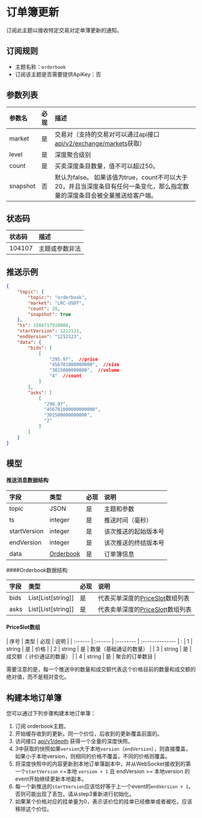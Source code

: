 # 订单簿更新


订阅此主题以接收特定交易对定单薄更新的通知。


## 订阅规则

- 主题名称：`orderbook`
- 订阅该主题是否需要提供ApiKey：否


## 参数列表

| 参数名|  必现 |             描述                 |
| :---- | :------ |:--------------------------------- |
| market | 是 | 交易对（支持的交易对可以通过api接口[api/v2/exchange/markets](../dex_apis/getMarkets.md)获取）|
| level | 是 | 深度聚合级别 |
| count | 是 | 买卖深度条目数量，值不可以超过50。 |
| snapshot |否 | 默认为false。 如果该值为true，count不可以大于20，并且当深度条目有任何一条变化，那么指定数量的深度条目会被全量推送给客户端。 |

## 状态码

| 状态码 |                描述                 |
| :---- | :--------------------------------- |
| 104107 | 主题或参数非法|

## 推送示例

```json
{
    "topic": {
        "topic:": "orderbook",
        "market": "LRC-USDT",
        "count": 20,
        "snapshot": true
    },
    "ts": 1584717910000,
    "startVersion": 1212121,
    "endVersion": "1212123",
    "data": {
        "bids": [
            [
                "295.97",  //price
                "456781000000000",  //size
                "3015000000000",  //volume
                "4"  //count
            ]
        ],
        "asks": [
            [
              "298.97",
              "456781000000000000",
              "301500000000000",
              "2"
            ]
        ]
    }
}
```

## 模型

#### 推送消息数据结构

|     字段     |      类型       | 必现 |         说明         |    
| :---------- | :------------- | :------ | :------------------ | 
| topic |       JSON        |    是    | 主题和参数 |  
|      ts      |     integer     |    是    |       推送时间（毫秒）       |  
| startVersion |     integer     |    是    | 该次推送的起始版本号 |     
|  endVersion  |     integer     |    是    | 该次推送的终结版本号 |     
|     data     | [Orderbook](#orderbook) |    是    |       订单簿信息       |     

####<span id="orderbook">Orderbook数据结构</span>

| 字段 | 类型                           | 必现 | 说明     | 
| :---- | :------------------------------ | :-------- | :-------- |
| bids | List\[List\[string\]] | 是       | 代表买单深度的[PriceSlot](#slot)数组列表 |
| asks | List\[List\[string\]]| 是       | 代表卖单深度的[PriceSlot](#slot)t数组列表 | 

#### <span id = "slot">PriceSlot数组</span>

| 序号  | 类型   | 必现 | 说明           | 
| :------ | :------ | :-------- | :-------------- | :
|    1     | string | 是       | 价格           | 
|    2     | string | 是       | 数量（基础通证的数量）         | 
|    3     | string | 是       | 成交额（ 计价通证的数量）  |
|    4     | string | 是       | 聚合的订单数目 | 


需要注意的是，每一个推送中的数量和成交额代表这个价格目前的数量和成交额的绝对值，而不是相对变化。

## 构建本地订单簿

您可以通过下列步骤构建本地订单簿：

1. 订阅 orderbook主题。
2. 开始缓存收到的更新。同一个价位，后收到的更新覆盖前面的。
3. 访问接口 [api/v1/depth](../dex_apis/getDepth.md) 获得一个全量的深度快照。
4. 3中获取的快照如果`version`大于本地`version`（`endVersion`），则直接覆盖，如果小于本地version，则相同的价格不覆盖，不同的价格则覆盖。
5. 将深度快照中的内容更新到本地订单簿副本中，并从WebSocket接收到的第一个`startVersion` <=本地 `version + 1` 且 endVersion >= 本地version 的event开始继续更新本地副本。
6. 每一个新推送的`startVersion`应该恰好等于上一个event的`endVersion + 1`，否则可能出现了丢包，请从step3重新进行初始化。
7. 如果某个价格对应的挂单量为0，表示该价位的挂单已经撤单或者被吃，应该移除这个价位。

